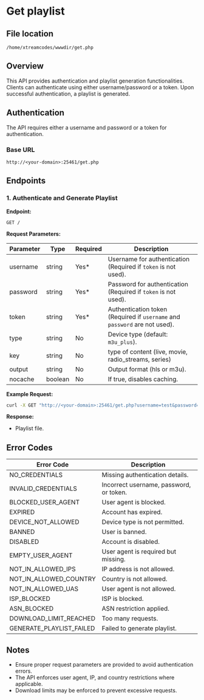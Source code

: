 # Get playlist

## File location
```
/home/xtreamcodes/wwwdir/get.php
```

## Overview
This API provides authentication and playlist generation functionalities. Clients can authenticate using either username/password or a token. Upon successful authentication, a playlist is generated.

## Authentication
The API requires either a username and password or a token for authentication.

### Base URL
```
http://<your-domain>:25461/get.php
```

## Endpoints

### 1. Authenticate and Generate Playlist
**Endpoint:**
```
GET /
```

**Request Parameters:**

| Parameter   | Type     | Required | Description |
|------------|----------|----------|-------------|
| username   | string   | Yes*     | Username for authentication (Required if `token` is not used). |
| password   | string   | Yes*     | Password for authentication (Required if `token` is not used). |
| token      | string   | Yes*     | Authentication token (Required if `username` and `password` are not used). |
| type       | string   | No       | Device type (default: `m3u_plus`). |
| key        | string   | No       | type of content (live, movie, radio_streams, series) |
| output     | string   | No       | Output format (hls or m3u). |
| nocache    | boolean  | No       | If true, disables caching. |


**Example Request:**
```sh
curl -X GET "http://<your-domain>:25461/get.php?username=test&password=test&type=m3u_plus&output=hls&key=live"
```

**Response:**
- Playlist file.

## Error Codes

| Error Code                 | Description |
|----------------------------|-------------|
| NO_CREDENTIALS             | Missing authentication details. |
| INVALID_CREDENTIALS        | Incorrect username, password, or token. |
| BLOCKED_USER_AGENT         | User agent is blocked. |
| EXPIRED                    | Account has expired. |
| DEVICE_NOT_ALLOWED         | Device type is not permitted. |
| BANNED                     | User is banned. |
| DISABLED                   | Account is disabled. |
| EMPTY_USER_AGENT           | User agent is required but missing. |
| NOT_IN_ALLOWED_IPS         | IP address is not allowed. |
| NOT_IN_ALLOWED_COUNTRY     | Country is not allowed. |
| NOT_IN_ALLOWED_UAS         | User agent is not allowed. |
| ISP_BLOCKED                | ISP is blocked. |
| ASN_BLOCKED                | ASN restriction applied. |
| DOWNLOAD_LIMIT_REACHED     | Too many requests. |
| GENERATE_PLAYLIST_FAILED   | Failed to generate playlist. |

## Notes
- Ensure proper request parameters are provided to avoid authentication errors.
- The API enforces user agent, IP, and country restrictions where applicable.
- Download limits may be enforced to prevent excessive requests.

